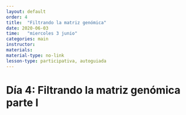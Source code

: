 ```yaml
---
layout: default
order: 4
title:  "Filtrando la matriz genómica"
date: 2020-06-03
time:   "miercoles 3 junio"
categories: main
instructor: 
materials: 
material-type: no-link
lesson-type: participativa, autoguiada
---
```



# Día 4: Filtrando la matriz genómica parte I
